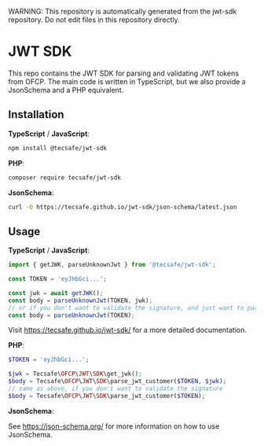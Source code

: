 WARNING: This repository is automatically generated from the jwt-sdk repository.
Do not edit files in this repository directly.

# JWT SDK

This repo contains the JWT SDK for parsing and validating JWT tokens from OFCP. The main code is
written in TypeScript, but we also provide a JsonSchema and a PHP equivalent.

## Installation

**TypeScript** / **JavaScript**:

```sh
npm install @tecsafe/jwt-sdk
```

**PHP**:

```sh
composer require tecsafe/jwt-sdk
```

**JsonSchema**:

```sh
curl -O https://tecsafe.github.io/jwt-sdk/json-schema/latest.json
```

## Usage

**TypeScript** / **JavaScript**:

```typescript
import { getJWK, parseUnknownJwt } from '@tecsafe/jwt-sdk';

const TOKEN = 'eyJhbGci...';

const jwk = await getJWK();
const body = parseUnknownJwt(TOKEN, jwk);
// or if you don't want to validate the signature, and just want to parse the token
const body = parseUnknownJwt(TOKEN);
```

Visit https://tecsafe.github.io/jwt-sdk/ for a more detailed documentation.

**PHP**:

```php
$TOKEN = 'eyJhbGci...';

$jwk = Tecsafe\OFCP\JWT\SDK\get_jwk();
$body = Tecsafe\OFCP\JWT\SDK\parse_jwt_customer($TOKEN, $jwk);
// same as above, if you don't want to validate the signature
$body = Tecsafe\OFCP\JWT\SDK\parse_jwt_customer($TOKEN);
```

**JsonSchema**:

See https://json-schema.org/ for more information on how to use JsonSchema.
